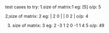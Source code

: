 test cases to try:
1.size of matrix:1
  eg: [5]
  o/p: 5

2;size of matrix: 2
 eg:  | 2 0 |
      | 0 2 |
 o/p: 4
 
 3. size of matrix: 3
 eg:     2 -3 1
         2 0 -1
         1 4 5
  o/p: 49
